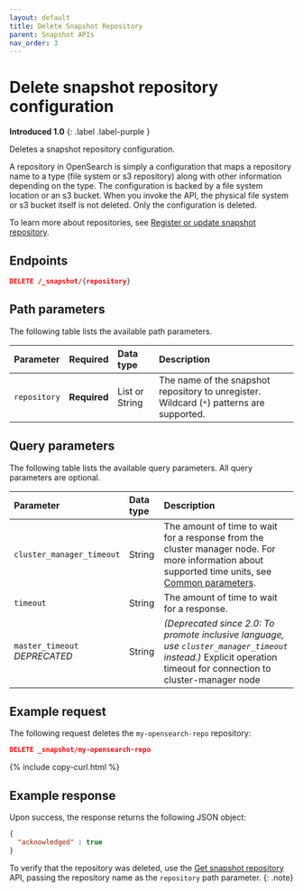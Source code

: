 ```yaml
---
layout: default
title: Delete Snapshot Repository
parent: Snapshot APIs
nav_order: 3
---
```


# Delete snapshot repository configuration
**Introduced 1.0**
{: .label .label-purple }

Deletes a snapshot repository configuration.  
 
A repository in OpenSearch is simply a configuration that maps a repository name to a type (file system or s3 repository) along with other information depending on the type. The configuration is backed by a file system location or an s3 bucket. When you invoke the API, the physical file system or s3 bucket itself is not deleted. Only the configuration is deleted.

To learn more about repositories, see [Register or update snapshot repository]({{site.url}}{{site.baseurl}}/api-reference/snapshots/create-repository).

<!-- spec_insert_start
api: snapshot.delete_repository
component: endpoints
-->
## Endpoints
```json
DELETE /_snapshot/{repository}
```
<!-- spec_insert_end -->


<!-- spec_insert_start
api: snapshot.delete_repository
component: path_parameters
-->
## Path parameters

The following table lists the available path parameters.

| Parameter | Required | Data type | Description |
| :--- | :--- | :--- | :--- |
| `repository` | **Required** | List or String | The name of the snapshot repository to unregister. Wildcard (`*`) patterns are supported. |

<!-- spec_insert_end -->

<!-- spec_insert_start
api: snapshot.delete_repository
component: query_parameters
-->
## Query parameters

The following table lists the available query parameters. All query parameters are optional.

| Parameter | Data type | Description |
| :--- | :--- | :--- |
| `cluster_manager_timeout` | String | The amount of time to wait for a response from the cluster manager node. For more information about supported time units, see [Common parameters]({{site.url}}{{site.baseurl}}/api-reference/common-parameters/#time-units). |
| `timeout` | String | The amount of time to wait for a response. |
| `master_timeout` <br> _DEPRECATED_ | String | _(Deprecated since 2.0: To promote inclusive language, use `cluster_manager_timeout` instead.)_ Explicit operation timeout for connection to cluster-manager node |

<!-- spec_insert_end -->

<!-- spec_insert_start
api: snapshot.delete_repository
component: request_body_parameters
-->
<!-- API snapshot.delete_repository does NOT have a request_body_parameters component -->
<!-- spec_insert_end -->


## Example request

The following request deletes the `my-opensearch-repo` repository:

````json
DELETE _snapshot/my-opensearch-repo
````
{% include copy-curl.html %}

## Example response

Upon success, the response returns the following JSON object:

````json
{
  "acknowledged" : true
}
````

To verify that the repository was deleted, use the [Get snapshot repository]({{site.url}}{{site.baseurl}}/api-reference/snapshots/get-snapshot-repository) API, passing the repository name as the `repository` path parameter.
{: .note}

